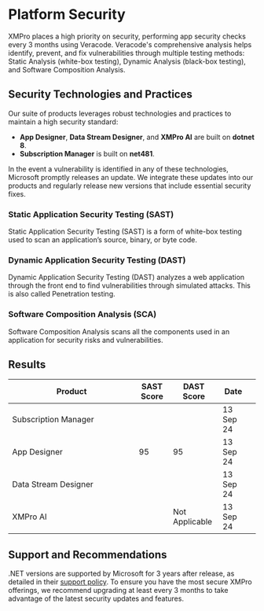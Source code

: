 # Platform Security

XMPro places a high priority on security, performing app security checks every 3 months using Veracode. Veracode's comprehensive analysis helps identify, prevent, and fix vulnerabilities through multiple testing methods: Static Analysis (white-box testing), Dynamic Analysis (black-box testing), and Software Composition Analysis.

## **Security Technologies and Practices**

Our suite of products leverages robust technologies and practices to maintain a high security standard:

* **App Designer**, **Data Stream Designer**, and **XMPro AI** are built on **dotnet 8**.
* **Subscription Manager** is built on **net481**.

In the event a vulnerability is identified in any of these technologies, Microsoft promptly releases an update. We integrate these updates into our products and regularly release new versions that include essential security fixes.

### Static Application Security Testing (SAST)

Static Application Security Testing (SAST) is a form of white-box testing used to scan an application’s source, binary, or byte code.

### Dynamic Application Security Testing (DAST)

Dynamic Application Security Testing (DAST) analyzes a web application through the front end to find vulnerabilities through simulated attacks. This is also called Penetration testing.

### Software Composition Analysis (SCA)

Software Composition Analysis scans all the components used in an application for security risks and vulnerabilities.

## Results

<table><thead><tr><th width="242">Product</th><th data-type="number">SAST Score</th><th>DAST Score</th><th>Date</th><th data-hidden></th></tr></thead><tbody><tr><td>Subscription Manager</td><td></td><td></td><td>13 Sep 24</td><td></td></tr><tr><td>App Designer</td><td>95</td><td>95</td><td>13 Sep 24</td><td></td></tr><tr><td>Data Stream Designer</td><td></td><td></td><td>13 Sep 24</td><td></td></tr><tr><td>XMPro AI</td><td></td><td>Not Applicable</td><td>13 Sep 24</td><td></td></tr></tbody></table>

## Support and Recommendations

.NET versions are supported by Microsoft for 3 years after release, as detailed in their [support policy](https://dotnet.microsoft.com/en-us/platform/support/policy). To ensure you have the most secure XMPro offerings, we recommend upgrading at least every 3 months to take advantage of the latest security updates and features.
